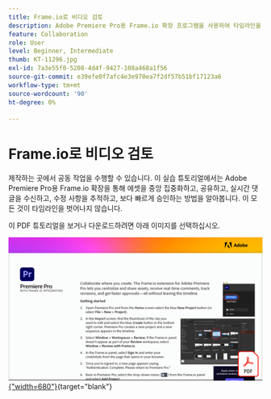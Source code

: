 ```yaml
---
title: Frame.io로 비디오 검토
description: Adobe Premiere Pro용 Frame.io 확장 프로그램을 사용하여 타임라인을 종료하지 않고도 에셋을 중앙 집중화하고 공유하고, 실시간 주석을 수신하고, 수정 사항을 추적하고, 승인을 빠르게 받는 방법을 알아봅니다
feature: Collaboration
role: User
level: Beginner, Intermediate
thumb: KT-11296.jpg
exl-id: 7a3e55f0-5208-4d4f-9427-108a468a1f56
source-git-commit: e39efe0f7afc4e3e970ea7f2df57b51bf17123a6
workflow-type: tm+mt
source-wordcount: '90'
ht-degree: 0%

---
```


# Frame.io로 비디오 검토

제작하는 곳에서 공동 작업을 수행할 수 있습니다. 이 실습 튜토리얼에서는 Adobe Premiere Pro용 Frame.io 확장을 통해 에셋을 중앙 집중화하고, 공유하고, 실시간 댓글을 수신하고, 수정 사항을 추적하고, 보다 빠르게 승인하는 방법을 알아봅니다. 이 모든 것이 타임라인을 벗어나지 않습니다.

이 PDF 튜토리얼을 보거나 다운로드하려면 아래 이미지를 선택하십시오.

[![튜토리얼의 첫 페이지 이미지](assets/Videoreviewwithframe.png){&quot;width=680&quot;}](assets/Video-review-with-Frame.io.pdf){target="blank"}

